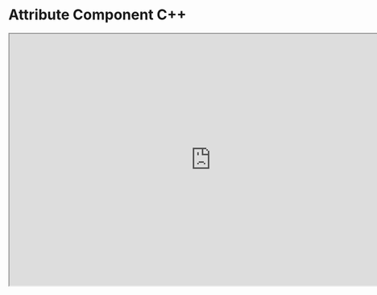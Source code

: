 # Attribute Component C++

<p><iframe title="YouTube video player" src="https://www.youtube.com/embed/JRw94BzflMw?si=K7hzOsBUg8oHgQPa" width="800" height="500" allowfullscreen="allowfullscreen" allow="accelerometer; autoplay; clipboard-write; encrypted-media; gyroscope; picture-in-picture; web-share"></iframe></p>